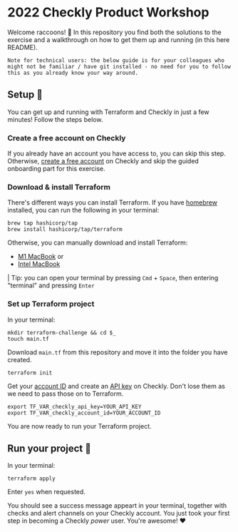 # 2022 Checkly Product Workshop 

Welcome raccoons! :raccoon: In this repository you find both the solutions to the exercise and a walkthrough on how to get them up and running (in this here README).

`
Note for technical users: the below guide is for your colleagues who might not be familiar / have git installed - no need for you to follow this as you already know your way around.
`

## Setup :flight_departure:	

You can get up and running with Terraform and Checkly in just a few minutes! Follow the steps below.

### Create a free account on Checkly

If you already have an account you have access to, you can skip this step. Otherwise, [create a free account](https://app.checklyhq.com/signup) on Checkly and skip the guided onboarding part for this exercise.

### Download & install Terraform

There's different ways you can install Terraform.
If you have [homebrew](https://brew.sh/) installed, you can run the following in your terminal:

```
brew tap hashicorp/tap
brew install hashicorp/tap/terraform
```

Otherwise, you can manually download and install Terraform:

* [M1 MacBook](https://releases.hashicorp.com/terraform/1.3.1/terraform_1.3.1_darwin_arm64.zip) or
* [Intel MacBook](https://releases.hashicorp.com/terraform/1.3.1/terraform_1.3.1_darwin_amd64.zip)

| Tip: you can open your terminal by pressing `Cmd` + `Space`, then entering "terminal" and pressing `Enter`

### Set up Terraform project

In your terminal:

```
mkdir terraform-challenge && cd $_
touch main.tf
```

Download `main.tf` from this repository and move it into the folder you have created.

```
terraform init
```

Get your [account ID](https://app.checklyhq.com/settings/account/general) and create an [API key](https://app.checklyhq.com/settings/user/api-keys) on Checkly. Don't lose them as we need to pass those on to Terraform.

```
export TF_VAR_checkly_api_key=YOUR_API_KEY
export TF_VAR_checkly_account_id=YOUR_ACCOUNT_ID
```

You are now ready to run your Terraform project.

## Run your project :rocket:

In your terminal:

```
terraform apply
```

Enter `yes` when requested.

You should see a success message appeart in your terminal, together with checks and alert channels on your Checkly account. You just took your first step in becoming a Checkly _power_ user. You're awesome! :heart: